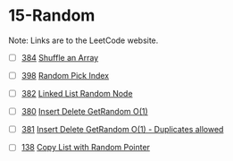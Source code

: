 # 15-Random
Note: Links are to the LeetCode website.

- [ ] [384](384_Shuffle_an_Array.cpp) [Shuffle an Array](https://leetcode.com/problems/shuffle-an-array/)

- [ ] [398](398_Random_Pick_Index.cpp) [Random Pick Index](https://leetcode.com/problems/random-pick-index/)

- [ ] [382](382_Linked_List_Random_Node.cpp) [Linked List Random Node](https://leetcode.com/problems/linked-list-random-node/)

- [ ] [380](380_Insert_Delete_GetRandom_O(1).cpp) [Insert Delete GetRandom O(1)](https://leetcode.com/problems/insert-delete-getrandom-o1/)

- [ ] [381](381_Insert_Delete_GetRandom_O(1)_-_Duplicates_allowed.cpp) [Insert Delete GetRandom O(1) - Duplicates allowed](https://leetcode.com/problems/insert-delete-getrandom-o01-duplicates-allowed/)

- [ ] [138](138_Copy_List_with_Random_Pointer.cpp) [Copy List with Random Pointer](https://leetcode.com/problems/copy-list-with-random-pointer/)
